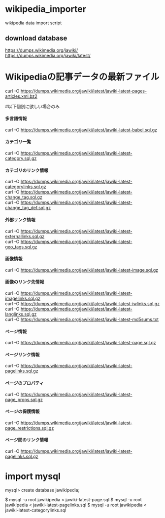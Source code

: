 # wikipedia_importer
wikipedia data import script
## download database
https://dumps.wikimedia.org/jawiki/  
https://dumps.wikimedia.org/jawiki/latest/  


# Wikipediaの記事データの最新ファイル
curl -O https://dumps.wikimedia.org/jawiki/latest/jawiki-latest-pages-articles.xml.bz2

#以下個別に欲しい場合のみ

#### 多言語情報
curl -O https://dumps.wikimedia.org/jawiki/latest/jawiki-latest-babel.sql.gz  
#### カテゴリ一覧
curl -O https://dumps.wikimedia.org/jawiki/latest/jawiki-latest-category.sql.gz  
#### カテゴリのリンク情報
curl -O https://dumps.wikimedia.org/jawiki/latest/jawiki-latest-categorylinks.sql.gz  
curl -O https://dumps.wikimedia.org/jawiki/latest/jawiki-latest-change_tag.sql.gz  
curl -O https://dumps.wikimedia.org/jawiki/latest/jawiki-latest-change_tag_def.sql.gz  
#### 外部リンク情報
curl -O https://dumps.wikimedia.org/jawiki/latest/jawiki-latest-externallinks.sql.gz  
curl -O https://dumps.wikimedia.org/jawiki/latest/jawiki-latest-geo_tags.sql.gz  
#### 画像情報
curl -O https://dumps.wikimedia.org/jawiki/latest/jawiki-latest-image.sql.gz  
#### 画像のリンク先情報
curl -O https://dumps.wikimedia.org/jawiki/latest/jawiki-latest-imagelinks.sql.gz  
curl -O https://dumps.wikimedia.org/jawiki/latest/jawiki-latest-iwlinks.sql.gz  
curl -O https://dumps.wikimedia.org/jawiki/latest/jawiki-latest-langlinks.sql.gz  
curl -O https://dumps.wikimedia.org/jawiki/latest/jawiki-latest-md5sums.txt  
#### ページ情報
curl -O https://dumps.wikimedia.org/jawiki/latest/jawiki-latest-page.sql.gz  
#### ページリンク情報
curl -O https://dumps.wikimedia.org/jawiki/latest/jawiki-latest-pagelinks.sql.gz  
#### ページのプロパティ
curl -O https://dumps.wikimedia.org/jawiki/latest/jawiki-latest-page_props.sql.gz  
#### ページの保護情報
curl -O https://dumps.wikimedia.org/jawiki/latest/jawiki-latest-page_restrictions.sql.gz  
#### ページ間のリンク情報
curl -O https://dumps.wikimedia.org/jawiki/latest/jawiki-latest-pagelinks.sql.gz  


# import mysql
mysql> create database jawikipedia;

$ mysql -u root jawikipedia < jawiki-latest-page.sql
$ mysql -u root jawikipedia < jawiki-latest-pagelinks.sql
$ mysql -u root jawikipedia < jawiki-latest-categorylinks.sql

